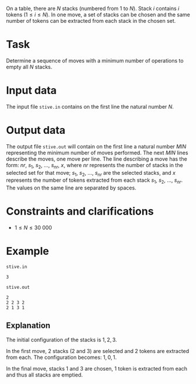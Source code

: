 On a table, there are $N$ stacks (numbered from $1$ to $N$). Stack $i$ contains $i$ tokens ($1 \leq i \leq N$). In one move, a set of stacks can be chosen and the same number of tokens can be extracted from each stack in the chosen set.

# Task

Determine a sequence of moves with a minimum number of operations to empty all $N$ stacks.

# Input data

The input file `stive.in` contains on the first line the natural number $N$.

# Output data

The output file `stive.out` will contain on the first line a natural number $MIN$ representing the minimum number of moves performed. The next $MIN$ lines describe the moves, one move per line. The line describing a move has the form: $nr$, $s_1$, $s_2$, $\dots$, $s_{nr}$, $x$, where $nr$ represents the number of stacks in the selected set for that move; $s_1$, $s_2$, $\dots$, $s_{nr}$ are the selected stacks, and $x$ represents the number of tokens extracted from each stack $s_1$, $s_2$, $\dots$, $s_{nr}$. The values on the same line are separated by spaces.

# Constraints and clarifications

* $1 \leq N \leq 30\ 000$

# Example

`stive.in`
```
3
```

`stive.out`
```
2
2 2 3 2
2 1 3 1
```

## Explanation

The initial configuration of the stacks is $1, 2, 3$.

In the first move, $2$ stacks ($2$ and $3$) are selected and $2$ tokens are extracted from each. The configuration becomes: $1, 0, 1$.

In the final move, stacks $1$ and $3$ are chosen, $1$ token is extracted from each and thus all stacks are emptied.
